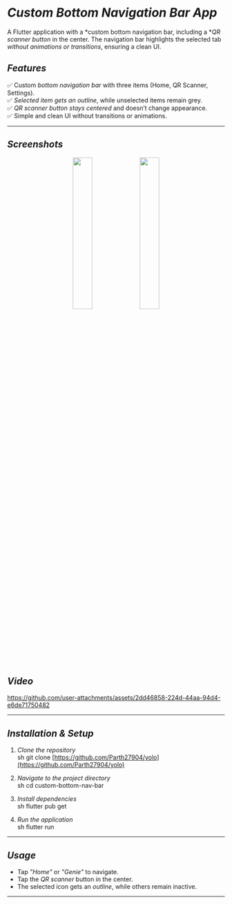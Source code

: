 # *Custom Bottom Navigation Bar App*  

A Flutter application with a *custom bottom navigation bar, including a **QR scanner button* in the center. The navigation bar highlights the selected tab *without animations or transitions*, ensuring a clean UI.

## *Features*
✅ Custom *bottom navigation bar* with three items (Home, QR Scanner, Settings).  
✅ *Selected item gets an outline*, while unselected items remain grey.  
✅ *QR scanner button stays centered* and doesn’t change appearance.  
✅ Simple and clean UI without transitions or animations.  

---

## *Screenshots*
<p align="center">
  <img src="https://github.com/user-attachments/assets/facdcff4-eadd-4d75-b8f1-7dcce9439fed" width="30%">
  <img src="https://github.com/user-attachments/assets/4683e449-b5f6-481f-bee3-ec1109c2ea42" width="30%">
</p>


## *Video*
https://github.com/user-attachments/assets/2dd46858-224d-44aa-94d4-e6de71750482


---

## *Installation & Setup*
1. *Clone the repository*  
   sh
   git clone [https://github.com/Parth27904/yolo](https://github.com/Parth27904/yolo)
   
2. *Navigate to the project directory*  
   sh
   cd custom-bottom-nav-bar
   
3. *Install dependencies*  
   sh
   flutter pub get
   
4. *Run the application*  
   sh
   flutter run
   

---

## *Usage*
- Tap *"Home"* or *"Genie"* to navigate.
- Tap the *QR scanner* button in the center.
- The selected icon gets an *outline*, while others remain inactive.

---
